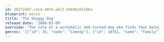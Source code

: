 ```yaml
---
id: 3027248f-c4c4-48f4-a613-9484b281506a
blueprint: movie
title: 'The Shaggy Dog'
release_date: '2006-03-09'
overview: "The tale of a workaholic dad-turned-dog who finds that being man's best friend shows him the most important job - being a great dad."
genres: '[{"id": 35, "name": "Comedy"}, {"id": 10751, "name": "Family"}]'
---
```

